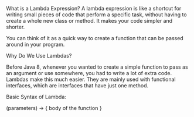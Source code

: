 What is a Lambda Expression?
A lambda expression is like a shortcut for writing small pieces of code that perform a specific task, without having to create a whole new class or method. It makes your code simpler and shorter.

You can think of it as a quick way to create a function that can be passed around in your program.

Why Do We Use Lambdas?

Before Java 8, whenever you wanted to create a simple function to pass as an argument or use somewhere, you had to write a lot of extra code. Lambdas make this much easier. They are mainly used with functional interfaces, which are interfaces that have just one method.

Basic Syntax of Lambda:

(parameters) -> { body of the function }
